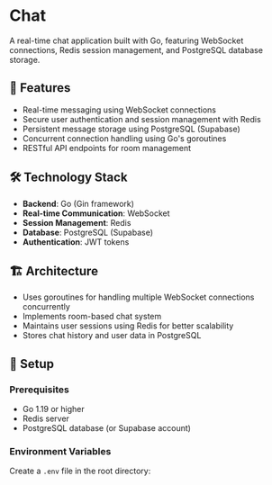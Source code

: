 # Chat

A real-time chat application built with Go, featuring WebSocket connections, Redis session management, and PostgreSQL database storage.

## 🚀 Features

- Real-time messaging using WebSocket connections
- Secure user authentication and session management with Redis
- Persistent message storage using PostgreSQL (Supabase)
- Concurrent connection handling using Go's goroutines
- RESTful API endpoints for room management

## 🛠️ Technology Stack

- **Backend**: Go (Gin framework)
- **Real-time Communication**: WebSocket
- **Session Management**: Redis
- **Database**: PostgreSQL (Supabase)
- **Authentication**: JWT tokens

## 🏗️ Architecture

- Uses goroutines for handling multiple WebSocket connections concurrently
- Implements room-based chat system
- Maintains user sessions using Redis for better scalability
- Stores chat history and user data in PostgreSQL

## 🔧 Setup

### Prerequisites

- Go 1.19 or higher
- Redis server
- PostgreSQL database (or Supabase account)

### Environment Variables

Create a `.env` file in the root directory:
